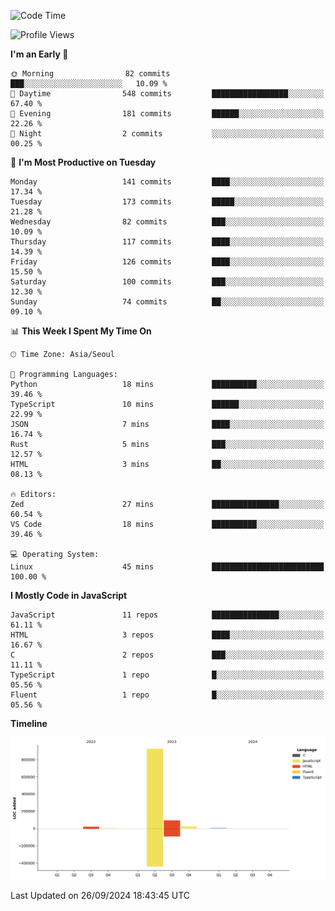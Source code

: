 <!--START_SECTION:waka-->
![Code Time](http://img.shields.io/badge/Code%20Time-90%20hrs%2051%20mins-blue)

![Profile Views](http://img.shields.io/badge/Profile%20Views-0-blue)

**I'm an Early 🐤** 

```text
🌞 Morning                82 commits          ███░░░░░░░░░░░░░░░░░░░░░░   10.09 % 
🌆 Daytime                548 commits         █████████████████░░░░░░░░   67.40 % 
🌃 Evening                181 commits         ██████░░░░░░░░░░░░░░░░░░░   22.26 % 
🌙 Night                  2 commits           ░░░░░░░░░░░░░░░░░░░░░░░░░   00.25 % 
```
📅 **I'm Most Productive on Tuesday** 

```text
Monday                   141 commits         ████░░░░░░░░░░░░░░░░░░░░░   17.34 % 
Tuesday                  173 commits         █████░░░░░░░░░░░░░░░░░░░░   21.28 % 
Wednesday                82 commits          ███░░░░░░░░░░░░░░░░░░░░░░   10.09 % 
Thursday                 117 commits         ████░░░░░░░░░░░░░░░░░░░░░   14.39 % 
Friday                   126 commits         ████░░░░░░░░░░░░░░░░░░░░░   15.50 % 
Saturday                 100 commits         ███░░░░░░░░░░░░░░░░░░░░░░   12.30 % 
Sunday                   74 commits          ██░░░░░░░░░░░░░░░░░░░░░░░   09.10 % 
```


📊 **This Week I Spent My Time On** 

```text
🕑︎ Time Zone: Asia/Seoul

💬 Programming Languages: 
Python                   18 mins             ██████████░░░░░░░░░░░░░░░   39.46 % 
TypeScript               10 mins             ██████░░░░░░░░░░░░░░░░░░░   22.99 % 
JSON                     7 mins              ████░░░░░░░░░░░░░░░░░░░░░   16.74 % 
Rust                     5 mins              ███░░░░░░░░░░░░░░░░░░░░░░   12.57 % 
HTML                     3 mins              ██░░░░░░░░░░░░░░░░░░░░░░░   08.13 % 

🔥 Editors: 
Zed                      27 mins             ███████████████░░░░░░░░░░   60.54 % 
VS Code                  18 mins             ██████████░░░░░░░░░░░░░░░   39.46 % 

💻 Operating System: 
Linux                    45 mins             █████████████████████████   100.00 % 
```

**I Mostly Code in JavaScript** 

```text
JavaScript               11 repos            ███████████████░░░░░░░░░░   61.11 % 
HTML                     3 repos             ████░░░░░░░░░░░░░░░░░░░░░   16.67 % 
C                        2 repos             ███░░░░░░░░░░░░░░░░░░░░░░   11.11 % 
TypeScript               1 repo              █░░░░░░░░░░░░░░░░░░░░░░░░   05.56 % 
Fluent                   1 repo              █░░░░░░░░░░░░░░░░░░░░░░░░   05.56 % 
```



**Timeline**

![Lines of Code chart](https://raw.githubusercontent.com/project-dy/project-dy/main/assets/bar_graph.png)


 Last Updated on 26/09/2024 18:43:45 UTC
<!--END_SECTION:waka-->
